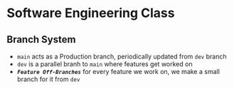 # Software Engineering Class

## Branch System

- `main` acts as a Production branch, periodically updated from `dev` branch
- `dev` is a parallel branh to `main` where features get worked on
- ***`Feature Off-Branches`*** for every feature we work on, we make a small branch for it from `dev`
